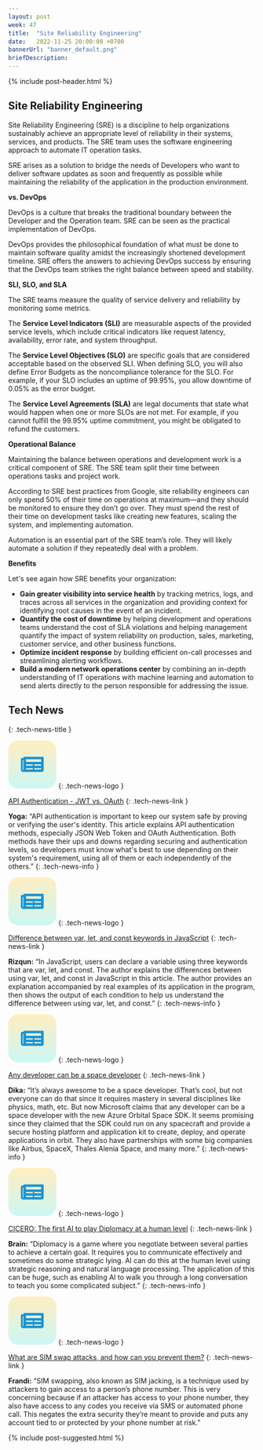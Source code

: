 ```yaml
---
layout: post
week: 47
title:  "Site Reliability Engineering"
date:   2022-11-25 20:00:00 +0700
bannerUrl: "banner_default.png"
briefDescription: 
---
```


{% include post-header.html %}

## Site Reliability Engineering

Site Reliability Engineering (SRE) is a discipline to help organizations sustainably achieve an appropriate level of reliability in their systems, services, and products. The SRE team uses the software engineering approach to automate IT operation tasks.

SRE arises as a solution to bridge the needs of Developers who want to deliver software updates as soon and frequently as possible while maintaining the reliability of the application in the production environment.

__vs. DevOps__

DevOps is a culture that breaks the traditional boundary between the Developer and the Operation team. SRE can be seen as the practical implementation of DevOps.

DevOps provides the philosophical foundation of what must be done to maintain software quality amidst the increasingly shortened development timeline. SRE offers the answers to achieving DevOps success by ensuring that the DevOps team strikes the right balance between speed and stability.

__SLI, SLO, and SLA__

The SRE teams measure the quality of service delivery and reliability by monitoring some metrics.

The **Service Level Indicators (SLI)** are measurable aspects of the provided service levels, which include critical indicators like request latency, availability, error rate, and system throughput.

The **Service Level Objectives (SLO)** are specific goals that are considered acceptable based on the observed SLI. When defining SLO, you will also define Error Budgets as the noncompliance tolerance for the SLO. For example, if your SLO includes an uptime of 99.95%, you allow downtime of 0.05% as the error budget.

The **Service Level Agreements (SLA)** are legal documents that state what would happen when one or more SLOs are not met. For example, if you cannot fulfill the 99.95% uptime commitment, you might be obligated to refund the customers.

__Operational Balance__

Maintaining the balance between operations and development work is a critical component of SRE. The SRE team split their time between operations tasks and project work.

According to SRE best practices from Google, site reliability engineers can only spend 50% of their time on operations at maximum—and they should be monitored to ensure they don’t go over. They must spend the rest of their time on development tasks like creating new features, scaling the system, and implementing automation.

Automation is an essential part of the SRE team’s role. They will likely automate a solution if they repeatedly deal with a problem.

__Benefits__

Let's see again how SRE benefits your organization:

- **Gain greater visibility into service health** by tracking metrics, logs, and traces across all services in the organization and providing context for identifying root causes in the event of an incident.
- **Quantify the cost of downtime** by helping development and operations teams understand the cost of SLA violations and helping management quantify the impact of system reliability on production, sales, marketing, customer service, and other business functions.
- **Optimize incident response** by building efficient on-call processes and streamlining alerting workflows.
- **Build a modern network operations center** by combining an in-depth understanding of IT operations with machine learning and automation to send alerts directly to the person responsible for addressing the issue.

## Tech News
{: .tech-news-title }

![memo](/assets/images/tech-news.svg)
{: .tech-news-logo }

[API Authentication - JWT vs. OAuth](https://dev.to/angha_ramdohokar_0b6505c2/api-authentication-jwt-vs-oauth-802)
{: .tech-news-link }

__Yoga:__ “API authentication is important to keep our system safe by proving or verifying the user's identity. This article explains API authentication methods, especially JSON Web Token and OAuth Authentication. Both methods have their ups and downs regarding securing and authentication levels, so developers must know what's best to use depending on their system's requirement, using all of them or each independently of the others.”
{: .tech-news-info }

![memo](/assets/images/tech-news.svg)
{: .tech-news-logo }

[Difference between var, let, and const keywords in JavaScript](https://www.geeksforgeeks.org/difference-between-var-let-and-const-keywords-in-javascript/)
{: .tech-news-link }

__Rizqun:__ “In JavaScript, users can declare a variable using three keywords that are var, let, and const. The author explains the differences between using var, let, and const in JavaScript in this article. The author provides an explanation accompanied by real examples of its application in the program, then shows the output of each condition to help us understand the difference between using var, let, and const.”
{: .tech-news-info }

![memo](/assets/images/tech-news.svg)
{: .tech-news-logo }

[Any developer can be a space developer](https://azure.microsoft.com/en-us/blog/any-developer-can-be-a-space-developer-with-the-new-azure-orbital-space-sdk/)
{: .tech-news-link }

__Dika:__ “It’s always awesome to be a space developer. That’s cool, but not everyone can do that since it requires mastery in several disciplines like physics, math, etc. But now Microsoft claims that any developer can be a space developer with the new Azure Orbital Space SDK. It seems promising since they claimed that the SDK could run on any spacecraft and provide a secure hosting platform and application kit to create, deploy, and operate applications in orbit. They also have partnerships with some big companies like Airbus, SpaceX, Thales Alenia Space, and many more.”
{: .tech-news-info }

![memo](/assets/images/tech-news.svg)
{: .tech-news-logo }

[CICERO: The first AI to play Diplomacy at a human level](https://www.youtube.com/watch?v=lNtBiZaLA0k)
{: .tech-news-link }

__Brain:__ “Diplomacy is a game where you negotiate between several parties to achieve a certain goal. It requires you to communicate effectively and sometimes do some strategic lying. AI can do this at the human level using strategic reasoning and natural language processing. The application of this can be huge, such as enabling AI to walk you through a long conversation to teach you some complicated subject.”
{: .tech-news-info }

![memo](/assets/images/tech-news.svg)
{: .tech-news-logo }

[What are SIM swap attacks, and how can you prevent them?](https://blog.1password.com/what-is-sim-swapping/)
{: .tech-news-link }

__Frandi:__ “SIM swapping, also known as SIM jacking, is a technique used by attackers to gain access to a person’s phone number. This is very concerning because if an attacker has access to your phone number, they also have access to any codes you receive via SMS or automated phone call. This negates the extra security they’re meant to provide and puts any account tied to or protected by your phone number at risk.”

{% include post-suggested.html %}